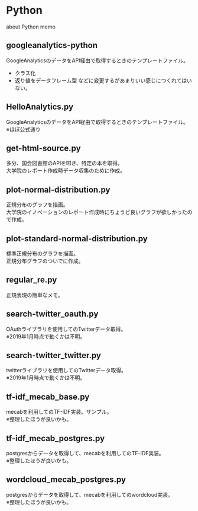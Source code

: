 # Python
about Python memo
## googleanalytics-python
GoogleAnalyticsのデータをAPI経由で取得するときのテンプレートファイル。<br>
- クラス化
- 返り値をデータフレーム型
などに変更するがあまりいい感じにつくれてはいない。
## HelloAnalytics.py
GoogleAnalyticsのデータをAPI経由で取得するときのテンプレートファイル。<br>
※ほぼ公式通り
## get-html-source.py
多分、国会図書館のAPIを叩き、特定の本を取得。<br>
大学院のレポート作成時データ収集のために作成。
## plot-normal-distribution.py
正規分布のグラフを描画。<br>
大学院のイノベーションのレポート作成時にちょうど良いグラフが欲しかったので作成。
## plot-standard-normal-distribution.py
標準正規分布のグラフを描画。<br>
正規分布グラフのついでに作成。
## regular_re.py
正規表現の簡単なメモ。
## search-twitter_oauth.py
OAuthライブラリを使用してのTwitterデータ取得。<br>
※2019年1月時点で動くかは不明。
## search-twitter_twitter.py
twitterライブラリを使用してのTwitterデータ取得。<br>
※2019年1月時点で動くかは不明。
## tf-idf_mecab_base.py
mecabを利用してのTF-IDF実装。サンプル。<br>
※整理したほうが良いかも。
## tf-idf_mecab_postgres.py
postgresからデータを取得して、mecabを利用してのTF-IDF実装。<br>
※整理したほうが良いかも。
## wordcloud_mecab_postgres.py
postgresからデータを取得して、mecabを利用してのwordcloud実装。<br>
※整理したほうが良いかも。
